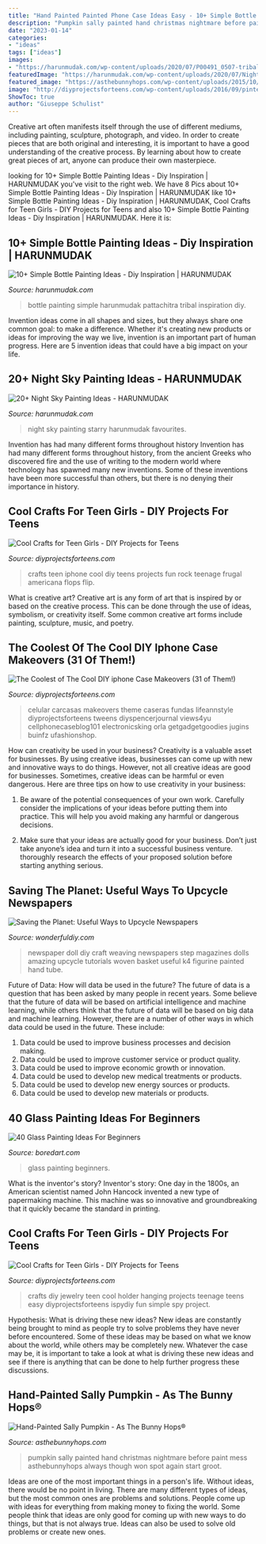 ```yaml
---
title: "Hand Painted Painted Phone Case Ideas Easy - 10+ Simple Bottle Painting Ideas"
description: "Pumpkin sally painted hand christmas nightmare before paint mess asthebunnyhops always though won spot again start groot"
date: "2023-01-14"
categories:
- "ideas"
tags: ["ideas"]
images:
- "https://harunmudak.com/wp-content/uploads/2020/07/P00491_0507-tribal-life-white-pattachitra-painting-bottle-826x1024.jpg"
featuredImage: "https://harunmudak.com/wp-content/uploads/2020/07/Night-Sky-Painting-14-752x1024.jpg"
featured_image: "https://asthebunnyhops.com/wp-content/uploads/2015/10/Sally-Pumpkin.jpg"
image: "http://diyprojectsforteens.com/wp-content/uploads/2016/09/pinterest-paint-444x1024.jpg"
ShowToc: true
author: "Giuseppe Schulist"
---
```



Creative art often manifests itself through the use of different mediums, including painting, sculpture, photograph, and video. In order to create pieces that are both original and interesting, it is important to have a good understanding of the creative process. By learning about how to create great pieces of art, anyone can produce their own masterpiece.

	

		
looking for 10+ Simple Bottle Painting Ideas - Diy Inspiration | HARUNMUDAK you've visit to the right web. We have 8 Pics about 10+ Simple Bottle Painting Ideas - Diy Inspiration | HARUNMUDAK like 10+ Simple Bottle Painting Ideas - Diy Inspiration | HARUNMUDAK, Cool Crafts for Teen Girls - DIY Projects for Teens and also 10+ Simple Bottle Painting Ideas - Diy Inspiration | HARUNMUDAK. Here it is:
		
    
## 10+ Simple Bottle Painting Ideas - Diy Inspiration | HARUNMUDAK

<img loading=lazy src="https://harunmudak.com/wp-content/uploads/2020/07/P00491_0507-tribal-life-white-pattachitra-painting-bottle-826x1024.jpg" onerror="this.onerror=null;this.src='https://tse3.mm.bing.net/th?id=OIP.e1aouZzijvhZrWyS6bYH1wHaJL&amp;pid=15.1';" alt="10+ Simple Bottle Painting Ideas - Diy Inspiration | HARUNMUDAK">

_Source: harunmudak.com_

>bottle painting simple harunmudak pattachitra tribal inspiration diy. 

	

Invention ideas come in all shapes and sizes, but they always share one common goal: to make a difference. Whether it's creating new products or ideas for improving the way we live, invention is an important part of human progress. Here are 5 invention ideas that could have a big impact on your life.

    
## 20+ Night Sky Painting Ideas - HARUNMUDAK

<img loading=lazy src="https://harunmudak.com/wp-content/uploads/2020/07/Night-Sky-Painting-14-752x1024.jpg" onerror="this.onerror=null;this.src='https://tse4.mm.bing.net/th?id=OIP.LU2vUZJreOYvA9SWGbla2AHaKF&amp;pid=15.1';" alt="20+ Night Sky Painting Ideas - HARUNMUDAK">

_Source: harunmudak.com_

>night sky painting starry harunmudak favourites. 

	

Invention has had many different forms throughout history
Invention has had many different forms throughout history, from the ancient Greeks who discovered fire and the use of writing to the modern world where technology has spawned many new inventions. Some of these inventions have been more successful than others, but there is no denying their importance in history.

    
## Cool Crafts For Teen Girls - DIY Projects For Teens

<img loading=lazy src="https://diyprojectsforteens.com/wp-content/uploads/2015/10/26-Rock-Your-iPhone.jpg" onerror="this.onerror=null;this.src='https://tse4.mm.bing.net/th?id=OIP.6j2Q1VUD6PygJwwtr-DV8wHaKW&amp;pid=15.1';" alt="Cool Crafts for Teen Girls - DIY Projects for Teens">

_Source: diyprojectsforteens.com_

>crafts teen iphone cool diy teens projects fun rock teenage frugal americana flops flip. 

	

What is creative art?
Creative art is any form of art that is inspired by or based on the creative process. This can be done through the use of ideas, symbolism, or creativity itself. Some common creative art forms include painting, sculpture, music, and poetry.

    
## The Coolest Of The Cool DIY Iphone Case Makeovers (31 Of Them!)

<img loading=lazy src="http://diyprojectsforteens.com/wp-content/uploads/2016/09/pinterest-paint-444x1024.jpg" onerror="this.onerror=null;this.src='https://tse1.mm.bing.net/th?id=OIP.FS5VopAhyK2h2wu-bOH-PgHaRE&amp;pid=15.1';" alt="The Coolest of The Cool DIY iphone Case Makeovers (31 of Them!)">

_Source: diyprojectsforteens.com_

>celular carcasas makeovers theme caseras fundas lifeannstyle diyprojectsforteens tweens diyspencerjournal views4yu cellphonecaseblog101 electronicsking orla getgadgetgoodies jugins buinfz ufashionshop. 

	

How can creativity be used in your business?
Creativity is a valuable asset for businesses. By using creative ideas, businesses can come up with new and innovative ways to do things. However, not all creative ideas are good for businesses. Sometimes, creative ideas can be harmful or even dangerous. Here are three tips on how to use creativity in your business: 
1) Be aware of the potential consequences of your own work. Carefully consider the implications of your ideas before putting them into practice. This will help you avoid making any harmful or dangerous decisions. 

2) Make sure that your ideas are actually good for your business. Don’t just take anyone’s idea and turn it into a successful business venture. thoroughly research the effects of your proposed solution before starting anything serious.

    
## Saving The Planet: Useful Ways To Upcycle Newspapers

<img loading=lazy src="https://cdn.wonderfuldiy.com/wp-content/uploads/2017/10/Hand-woven-and-painted-newspaper-figurine.jpg" onerror="this.onerror=null;this.src='https://tse2.mm.bing.net/th?id=OIP.k3t1mpLK7XuJaRLRkXlgcQHaEK&amp;pid=15.1';" alt="Saving the Planet: Useful Ways to Upcycle Newspapers">

_Source: wonderfuldiy.com_

>newspaper doll diy craft weaving newspapers step magazines dolls amazing upcycle tutorials woven basket useful k4 figurine painted hand tube. 

	

Future of Data: How will data be used in the future?
The future of data is a question that has been asked by many people in recent years. Some believe that the future of data will be based on artificial intelligence and machine learning, while others think that the future of data will be based on big data and machine learning. However, there are a number of other ways in which data could be used in the future. These include:
1. Data could be used to improve business processes and decision making.
2. Data could be used to improve customer service or product quality.
3. Data could be used to improve economic growth or innovation.
4. Data could be used to develop new medical treatments or products.
5. Data could be used to develop new energy sources or products.
6. Data could be used to develop new materials or products.

    
## 40 Glass Painting Ideas For Beginners

<img loading=lazy src="https://www.boredart.com/wp-content/uploads/2017/04/Glass-Painting-ideas-for-beginners00035.jpg" onerror="this.onerror=null;this.src='https://tse2.mm.bing.net/th?id=OIP.o_QLYG7i1iz8U4PEv3yykQHaMc&amp;pid=15.1';" alt="40 Glass Painting Ideas For Beginners">

_Source: boredart.com_

>glass painting beginners. 

	

What is the inventor's story?
Inventor's story: One day in the 1800s, an American scientist named John Hancock invented a new type of papermaking machine. This machine was so innovative and groundbreaking that it quickly became the standard in printing.

    
## Cool Crafts For Teen Girls - DIY Projects For Teens

<img loading=lazy src="https://diyprojectsforteens.com/wp-content/uploads/2015/10/28-DIY-Hanging-Jewelry-Holder.jpg" onerror="this.onerror=null;this.src='https://tse2.mm.bing.net/th?id=OIP._tl3LVrbVVAAKwkyFhhMngHaKc&amp;pid=15.1';" alt="Cool Crafts for Teen Girls - DIY Projects for Teens">

_Source: diyprojectsforteens.com_

>crafts diy jewelry teen cool holder hanging projects teenage teens easy diyprojectsforteens ispydiy fun simple spy project. 

	

Hypothesis: What is driving these new ideas?
New ideas are constantly being brought to mind as people try to solve problems they have never before encountered. Some of these ideas may be based on what we know about the world, while others may be completely new. Whatever the case may be, it is important to take a look at what is driving these new ideas and see if there is anything that can be done to help further progress these discussions.

    
## Hand-Painted Sally Pumpkin - As The Bunny Hops®

<img loading=lazy src="https://asthebunnyhops.com/wp-content/uploads/2015/10/Sally-Pumpkin.jpg" onerror="this.onerror=null;this.src='https://tse1.mm.bing.net/th?id=OIP.M8IbpF3oE4LMD2k75Y4R0wHaLH&amp;pid=15.1';" alt="Hand-Painted Sally Pumpkin - As The Bunny Hops®">

_Source: asthebunnyhops.com_

>pumpkin sally painted hand christmas nightmare before paint mess asthebunnyhops always though won spot again start groot. 

	

Ideas are one of the most important things in a person's life. Without ideas, there would be no point in living. There are many different types of ideas, but the most common ones are problems and solutions. People come up with ideas for everything from making money to fixing the world. Some people think that ideas are only good for coming up with new ways to do things, but that is not always true. Ideas can also be used to solve old problems or create new ones.

